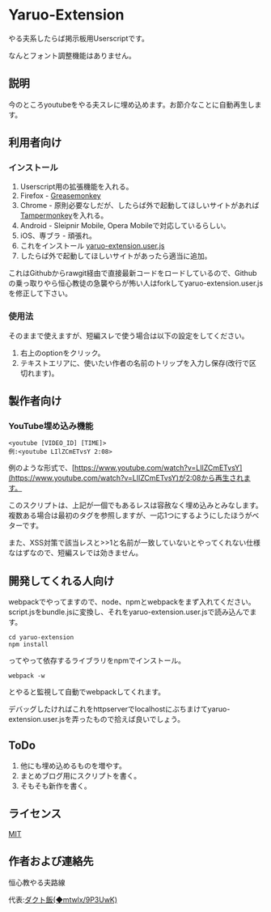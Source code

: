 Yaruo-Extension
====

やる夫系したらば掲示板用Userscriptです。

なんとフォント調整機能はありません。

## 説明
今のところyoutubeをやる夫スレに埋め込めます。お節介なことに自動再生します。

## 利用者向け
### インストール
1. Userscript用の拡張機能を入れる。
 1. Firefox - [Greasemonkey](https://addons.mozilla.org/ja/firefox/addon/greasemonkey/)
 1. Chrome - 原則必要なしだが、したらば外で起動してほしいサイトがあれば[Tampermonkey](https://chrome.google.com/webstore/detail/tampermonkey/dhdgffkkebhmkfjojejmpbldmpobfkfo?hl=ja)を入れる。
 1. Android - Sleipnir Mobile, Opera Mobileで対応しているらしい。
 1. iOS、専ブラ - 頑張れ。
1. これをインストール [yaruo-extension.user.js](https://github.com/Duct-and-rice/yaruo-extension/raw/master/yaruo-extension.user.js)
1. したらば外で起動してほしいサイトがあったら適当に追加。

これはGithubからrawgit経由で直接最新コードをロードしているので、Githubの乗っ取りやら恒心教徒の急襲やらが怖い人はforkしてyaruo-extension.user.jsを修正して下さい。

### 使用法
そのままで使えますが、短編スレで使う場合は以下の設定をしてください。

1. 右上のoptionをクリック。
1. テキストエリアに、使いたい作者の名前のトリップを入力し保存(改行で区切れます)。

## 製作者向け
### YouTube埋め込み機能
    <youtube [VIDEO_ID] [TIME]>
    例:<youtube LIlZCmETvsY 2:08>  
例のような形式で、[https://www.youtube.com/watch?v=LIlZCmETvsY](https://www.youtube.com/watch?v=LIlZCmETvsY)が2:08から再生されます。

このスクリプトは、上記が一個でもあるレスは容赦なく埋め込みとみなします。複数ある場合は最初のタグを参照しますが、一応1つにするようにしたほうがベターです。

また、XSS対策で該当レスと>>1と名前が一致していないとやってくれない仕様なはずなので、短編スレでは効きません。

## 開発してくれる人向け

webpackでやってますので、node、npmとwebpackをまず入れてください。script.jsをbundle.jsに変換し、それをyaruo-extension.user.jsで読み込んでます。  

    cd yaruo-extension  
    npm install  
ってやって依存するライブラリをnpmでインストール。  

    webpack -w
とやると監視して自動でwebpackしてくれます。

デバッグしたければこれをhttpserverでlocalhostにぶちまけてyaruo-extension.user.jsを弄ったもので拾えば良いでしょう。

## ToDo
1. 他にも埋め込めるものを増やす。
1. まとめブログ用にスクリプトを書く。
1. そもそも新作を書く。

## ライセンス
[MIT](https://github.com/Duct-and-rice/yaruo-extension/blob/master/LICENCE)

## 作者および連絡先
恒心教やる夫路線

代表:[ダクト飯(◆mtwlx/9P3UwK)](https://twitter.com/duct_and_rice)
